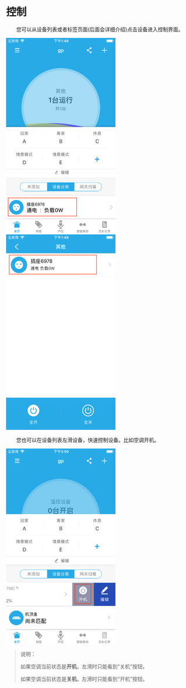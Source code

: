 # 控制

&emsp;&emsp;您可以从设备列表或者标签页面(后面会详细介绍)点击设备进入控制界面。

<img src="../images/device/设备控制1.png" width = "300" height = "534">
	
<img src="../images/device/设备控制2.png" width = "300" height = "534">

&emsp;&emsp;您也可以在设备列表左滑设备，快速控制设备。比如空调开机。

<img src="../images/device/快速控制.png" width = "300" height = "534">

> 说明：
> 
> 如果空调当前状态是**开机**，左滑时只能看到“关机”按钮。
> 
> 如果空调当前状态是**关机**，左滑时只能看到“开机”按钮。